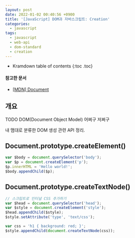 ```yaml
---
layout: post
date: 2022-01-02 00:40:56 +0900
title: '[JavaScript] DOM과 자바스크립트: Creation'
categories:
  - javascript
tags:
  - javascript
  - web-api
  - dom-standard
  - creation
---
```


* Kramdown table of contents
{:toc .toc}

#### 참고한 문서

- [\[MDN\] Document](https://developer.mozilla.org/en-US/docs/Web/API/Document)

## 개요

TODO DOM(Document Object Model) 어쩌구 저쩌구

내 맴대로 분류한 DOM 생성 관련 API 정리.

## Document.prototype.createElement()

```js
var $body = document.querySelector('body');
var $p = document.createElement('p');
$p.innerHTML = 'Hello world!';
$body.appendChild($p);
```

## Document.prototype.createTextNode()

```js
// 스크립트로 인터널 CSS 추가하기
var $head = document.querySelector('head');
var $style = document.createElement('style');
$head.appendChild($style);
$style.setAttribute('type', 'text/css');

var css = 'h1 { background: red; }';
$style.appendChild(document.createTextNode(css));
```
